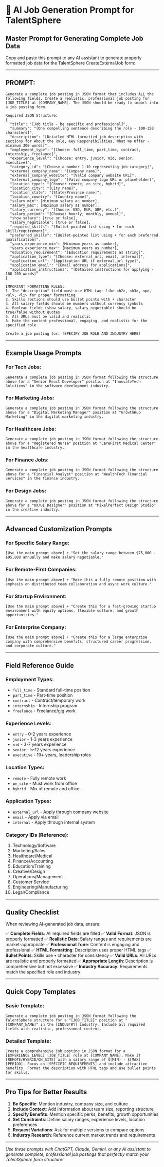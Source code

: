 # 🤖 AI Job Generation Prompt for TalentSphere

## **Master Prompt for Generating Complete Job Data**

Copy and paste this prompt to any AI assistant to generate properly formatted job data for the TalentSphere CreateExternalJob form:

---

## **PROMPT:**

```
Generate a complete job posting in JSON format that includes ALL the following fields. Create a realistic, professional job posting for [JOB_TITLE] at [COMPANY_NAME]. The JSON should be ready to import into a job posting form.

Required JSON Structure:
{
  "title": "[Job title - be specific and professional]",
  "summary": "[One compelling sentence describing the role - 100-150 characters]",
  "description": "[Detailed HTML-formatted job description with sections for About the Role, Key Responsibilities, What We Offer - minimum 300 words]",
  "employment_type": "[Choose: full_time, part_time, contract, internship, freelance]",
  "experience_level": "[Choose: entry, junior, mid, senior, executive]",
  "category_id": "[Choose a number 1-10 representing job category]",
  "external_company_name": "[Company name]",
  "external_company_website": "[Valid company website URL]",
  "external_company_logo": "[Valid company logo URL or placeholder]",
  "location_type": "[Choose: remote, on_site, hybrid]",
  "location_city": "[City name]",
  "location_state": "[State/Province name]",
  "location_country": "[Country name]",
  "salary_min": [Minimum salary as number],
  "salary_max": [Maximum salary as number],
  "salary_currency": "[Choose: USD, EUR, GBP, etc.]",
  "salary_period": "[Choose: hourly, monthly, annual]",
  "show_salary": [true or false],
  "salary_negotiable": [true or false],
  "required_skills": "[Bullet-pointed list using • for each skill/requirement]",
  "preferred_skills": "[Bullet-pointed list using • for each preferred qualification]",
  "years_experience_min": [Minimum years as number],
  "years_experience_max": [Maximum years as number],
  "education_requirement": "[Education requirements as string]",
  "application_type": "[Choose: external_url, email, internal]",
  "application_url": "[Application URL if external_url type]",
  "application_email": "[Email address for applications]",
  "application_instructions": "[Detailed instructions for applying - 100-200 words]"
}

IMPORTANT FORMATTING RULES:
1. The "description" field must use HTML tags like <h2>, <h3>, <p>, <ul>, <li> for proper formatting
2. Skills sections should use bullet points with • character
3. All salary fields should be numbers without currency symbols
4. Boolean fields (show_salary, salary_negotiable) should be true/false without quotes
5. All URLs must be valid and realistic
6. Make the content professional, engaging, and realistic for the specified role

Create a job posting for: [SPECIFY JOB ROLE AND INDUSTRY HERE]
```

---

## **Example Usage Prompts**

### **For Tech Jobs:**
```
Generate a complete job posting in JSON format following the structure above for a "Senior React Developer" position at "InnovateTech Solutions" in the software development industry.
```

### **For Marketing Jobs:**
```
Generate a complete job posting in JSON format following the structure above for a "Digital Marketing Manager" position at "GrowthHub Marketing" in the digital marketing industry.
```

### **For Healthcare Jobs:**
```
Generate a complete job posting in JSON format following the structure above for a "Registered Nurse" position at "CareFirst Medical Center" in the healthcare industry.
```

### **For Finance Jobs:**
```
Generate a complete job posting in JSON format following the structure above for a "Financial Analyst" position at "WealthTech Financial Services" in the finance industry.
```

### **For Design Jobs:**
```
Generate a complete job posting in JSON format following the structure above for a "UX/UI Designer" position at "PixelPerfect Design Studio" in the creative industry.
```

---

## **Advanced Customization Prompts**

### **For Specific Salary Range:**
```
[Use the main prompt above] + "Set the salary range between $75,000 - $95,000 annually and make salary negotiable."
```

### **For Remote-First Companies:**
```
[Use the main prompt above] + "Make this a fully remote position with emphasis on distributed team collaboration and async work culture."
```

### **For Startup Environment:**
```
[Use the main prompt above] + "Create this for a fast-growing startup environment with equity options, flexible culture, and growth opportunities."
```

### **For Enterprise Company:**
```
[Use the main prompt above] + "Create this for a large enterprise company with comprehensive benefits, structured career progression, and corporate culture."
```

---

## **Field Reference Guide**

### **Employment Types:**
- `full_time` - Standard full-time position
- `part_time` - Part-time position
- `contract` - Contract/temporary work
- `internship` - Internship program
- `freelance` - Freelance/gig work

### **Experience Levels:**
- `entry` - 0-2 years experience
- `junior` - 1-3 years experience
- `mid` - 3-7 years experience
- `senior` - 5-12 years experience
- `executive` - 10+ years, leadership roles

### **Location Types:**
- `remote` - Fully remote work
- `on_site` - Must work from office
- `hybrid` - Mix of remote and office

### **Application Types:**
- `external_url` - Apply through company website
- `email` - Apply via email
- `internal` - Apply through internal system

### **Category IDs (Reference):**
1. Technology/Software
2. Marketing/Sales
3. Healthcare/Medical
4. Finance/Accounting
5. Education/Training
6. Creative/Design
7. Operations/Management
8. Customer Service
9. Engineering/Manufacturing
10. Legal/Compliance

---

## **Quality Checklist**

When reviewing AI-generated job data, ensure:

✅ **Complete Fields**: All required fields are filled
✅ **Valid Format**: JSON is properly formatted
✅ **Realistic Data**: Salary ranges and requirements are market-appropriate
✅ **Professional Tone**: Content is engaging and professional
✅ **HTML Formatting**: Description uses proper HTML tags
✅ **Bullet Points**: Skills use • character for consistency
✅ **Valid URLs**: All URLs are realistic and properly formatted
✅ **Appropriate Length**: Description is comprehensive but not excessive
✅ **Industry Accuracy**: Requirements match the specified role and industry

---

## **Quick Copy Templates**

### **Basic Template:**
```
Generate a complete job posting in JSON format following the TalentSphere structure for a "[JOB_TITLE]" position at "[COMPANY_NAME]" in the [INDUSTRY] industry. Include all required fields with realistic, professional content.
```

### **Detailed Template:**
```
Create a comprehensive job posting in JSON format for a [EXPERIENCE_LEVEL] [JOB_TITLE] role at [COMPANY_NAME]. Make it [REMOTE/HYBRID/ON_SITE] with a salary range of $[MIN] - $[MAX] [PERIOD]. Focus on [SPECIFIC_REQUIREMENTS] and include attractive benefits. Format the description with HTML tags and use bullet points for skills.
```

---

## **Pro Tips for Better Results**

1. **Be Specific**: Mention industry, company size, and culture
2. **Include Context**: Add information about team size, reporting structure
3. **Specify Benefits**: Mention specific perks, benefits, growth opportunities  
4. **Set Constraints**: Define salary ranges, experience levels, location preferences
5. **Request Variations**: Ask for multiple versions to compare options
6. **Industry Research**: Reference current market trends and requirements

---

*Use these prompts with ChatGPT, Claude, Gemini, or any AI assistant to generate complete, professional job postings that perfectly match your TalentSphere form structure!*
